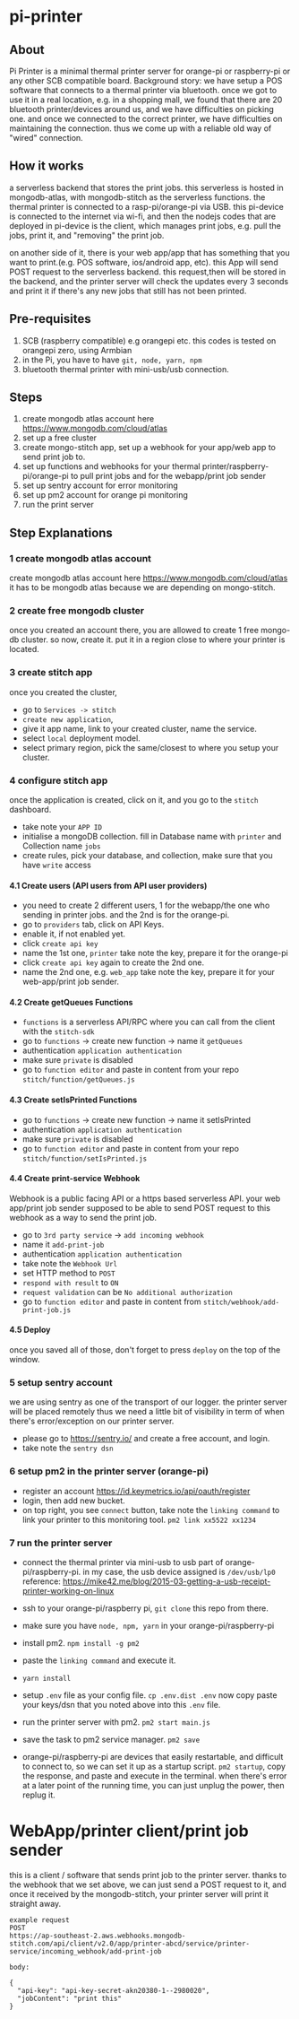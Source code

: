 # pi-printer

## About

Pi Printer is a minimal thermal printer server for orange-pi or raspberry-pi or any other SCB compatible board.
Background story: we have setup a POS software that connects to a thermal printer via bluetooth. once we got to use it in a real location, e.g. in a shopping mall, we found that there are 20 bluetooth printer/devices around us, and we have difficulties on picking one. and once we connected to the correct printer, we have difficulties on maintaining the connection. thus we come up with a reliable old way of "wired" connection.

## How it works

a serverless backend that stores the print jobs. this serverless is hosted in mongodb-atlas, with mongodb-stitch as the serverless functions. the thermal printer is connected to a rasp-pi/orange-pi via USB. this pi-device is connected to the internet via wi-fi,
and then the nodejs codes that are deployed in pi-device is the client, which manages print jobs, e.g. pull the jobs, print it, and "removing" the print job.

on another side of it, there is your web app/app that has something that you want to print.(e.g. POS software, ios/android app, etc).
this App will send POST request to the serverless backend.
this request,then will be stored in the backend, and the printer server will check the updates every 3 seconds and print it if there's any new jobs that still has not been printed.

## Pre-requisites

1. SCB (raspberry compatible) e.g orangepi etc. this codes is tested on orangepi zero, using Armbian
2. in the Pi, you have to have `git, node, yarn, npm`
3. bluetooth thermal printer with mini-usb/usb connection.

## Steps

1. create mongodb atlas account here https://www.mongodb.com/cloud/atlas
2. set up a free cluster
3. create mongo-stitch app, set up a webhook for your app/web app to send print job to.
4. set up functions and webhooks for your thermal printer/raspberry-pi/orange-pi to pull print jobs and for the webapp/print job sender
5. set up sentry account for error monitoring
6. set up pm2 account for orange pi monitoring
7. run the print server

## Step Explanations

### 1 create mongodb atlas account

create mongodb atlas account here https://www.mongodb.com/cloud/atlas
it has to be mongodb atlas because we are depending on mongo-stitch.

### 2 create free mongodb cluster

once you created an account there, you are allowed to create 1 free mongo-db cluster.
so now, create it. put it in a region close to where your printer is located.

### 3 create stitch app

once you created the cluster,

- go to `Services -> stitch`
- `create new application`,
- give it app name, link to your created cluster, name the service.
- select `local` deployment model.
- select primary region, pick the same/closest to where you setup your cluster.

### 4 configure stitch app

once the application is created, click on it, and you go to the `stitch` dashboard.

- take note your `APP ID`
- initialise a mongoDB collection. fill in Database name with `printer` and Collection name `jobs`
- create rules, pick your database, and collection, make sure that you have `write` access

#### 4.1 Create users (API users from API user providers)

- you need to create 2 different users, 1 for the webapp/the one who sending in printer jobs. and the 2nd is for the orange-pi.
- go to `providers` tab, click on API Keys.
- enable it, if not enabled yet.
- click `create api key`
- name the 1st one, `printer` take note the key, prepare it for the orange-pi
- click `create api key` again to create the 2nd one.
- name the 2nd one, e.g. `web_app` take note the key, prepare it for your web-app/print job sender.

#### 4.2 Create getQueues Functions

- `functions` is a serverless API/RPC where you can call from the client with the `stitch-sdk`
- go to `functions` -> create new function -> name it `getQueues`
- authentication `application authentication`
- make sure `private` is disabled
- go to `function editor` and paste in content from your repo `stitch/function/getQueues.js`

#### 4.3 Create setIsPrinted Functions

- go to `functions` -> create new function -> name it setIsPrinted
- authentication `application authentication`
- make sure `private` is disabled
- go to `function editor` and paste in content from your repo `stitch/function/setIsPrinted.js`

#### 4.4 Create print-service Webhook

Webhook is a public facing API or a https based serverless API. your web app/print job sender supposed to be able to
send POST request to this webhook as a way to send the print job.

- go to `3rd party service` -> `add incoming webhook`
- name it `add-print-job`
- authentication `application authentication`
- take note the `Webhook Url`
- set HTTP method to `POST`
- `respond with result` to `ON`
- `request validation` can be `No additional authorization`
- go to `function editor` and paste in content from `stitch/webhook/add-print-job.js`

#### 4.5 Deploy

once you saved all of those, don't forget to press `deploy` on the top of the window.

### 5 setup sentry account

we are using sentry as one of the transport of our logger. the printer server will be placed remotely thus we need a little bit of visibility in term of when there's error/exception on our printer server.

- please go to https://sentry.io/ and create a free account, and login.
- take note the `sentry dsn`

### 6 setup pm2 in the printer server (orange-pi)

- register an account https://id.keymetrics.io/api/oauth/register
- login, then add new bucket.
- on top right, you see `connect` button, take note the `linking command` to link your printer to this monitoring tool.
  `pm2 link xx5522 xx1234`

### 7 run the printer server

- connect the thermal printer via mini-usb to usb part of orange-pi/raspberry-pi. in my case,
  the usb device assigned is `/dev/usb/lp0`
  reference: https://mike42.me/blog/2015-03-getting-a-usb-receipt-printer-working-on-linux
- ssh to your orange-pi/raspberry pi, `git clone` this repo from there.
- make sure you have `node, npm, yarn` in your orange-pi/raspberry-pi
- install pm2. `npm install -g pm2`
- paste the `linking command` and execute it.
- `yarn install`
- setup `.env` file as your config file.
  `cp .env.dist .env`
  now copy paste your keys/dsn that you noted above into this `.env` file.

- run the printer server with pm2. `pm2 start main.js`
- save the task to pm2 service manager. `pm2 save`
- orange-pi/raspberry-pi are devices that easily restartable, and difficult to connect to, so we can set it up as a startup script. `pm2 startup`, copy the response, and paste and execute in the terminal.
  when there's error at a later point of the running time, you can just unplug the power, then replug it.

# WebApp/printer client/print job sender

this is a client / software that sends print job to the printer server.
thanks to the webhook that we set above, we can just send a POST request to it, and once it received by the mongodb-stitch, your printer server will print it straight away.

```
example request
POST
https://ap-southeast-2.aws.webhooks.mongodb-stitch.com/api/client/v2.0/app/printer-abcd/service/printer-service/incoming_webhook/add-print-job

body:

{
  "api-key": "api-key-secret-akn20380-1--2980020",
  "jobContent": "print this"
}

```
